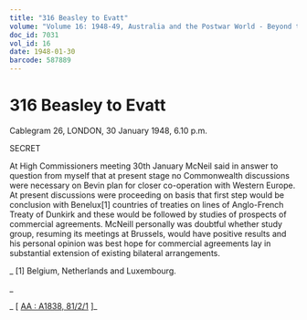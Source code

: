 ```yaml
---
title: "316 Beasley to Evatt"
volume: "Volume 16: 1948-49, Australia and the Postwar World - Beyond the Region"
doc_id: 7031
vol_id: 16
date: 1948-01-30
barcode: 587889
---
```


# 316 Beasley to Evatt

Cablegram 26, LONDON, 30 January 1948, 6.10 p.m.

SECRET

At High Commissioners meeting 30th January McNeil said in answer to question from myself that at present stage no Commonwealth discussions were necessary on Bevin plan for closer co-operation with Western Europe. At present discussions were proceeding on basis that first step would be conclusion with Benelux[1] countries of treaties on lines of Anglo-French Treaty of Dunkirk and these would be followed by studies of prospects of commercial agreements. McNeill personally was doubtful whether study group, resuming its meetings at Brussels, would have positive results and his personal opinion was best hope for commercial agreements lay in substantial extension of existing bilateral arrangements.

_ [1] Belgium, Netherlands and Luxembourg.

_

_ [ [AA : A1838, 81/2/1](http://www.naa.gov.au/cgi-bin/Search?O=I&Number=587889) ]_
